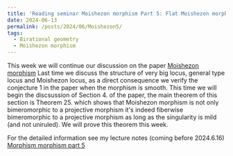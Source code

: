 ```yaml
---
title: 'Reading seminar Moishezon morphism Part 5: Flat Moishezon morphism is fiberwise bimeromorphic to a projective morphism'
date: 2024-06-13
permalink: /posts/2024/06/Moishezon5/
tags:
  - Birational geometry
  - Moishezon morphism
---
```


This week we will continue our discussion on the paper [Moishezon morphism](https://www.intlpress.com/site/pub/pages/journals/items/pamq/content/vols/0018/0004/a011/index.php?mode=ns) Last time we discuss the structure of very big locus, general type locus and Moishezon locus, as a direct consequence we verify the conjecture 1 in the paper when the morphism is smooth. This time we will begin the discsussion of Section 4. of the paper, the main theorem of this section is Theorem 25. which shows that Moishezon morphism is not only bimeromorphic to a projective morphism it's indeed fiberwise bimeromorphic to a projective morphism as long as the singularity is mild (and not uniruled). We will prove this theorem this week.


For the detailed information see my lecture notes (coming before 2024.6.16) [Morphism morphism part 5](https://yilimath.github.io/files/Moishezon/Moishezon5.pdf)